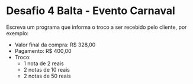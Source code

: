 # Desafio 4 Balta - Evento Carnaval

Escreva um programa que informa o troco a ser recebido pelo cliente, por exemplo:

- Valor final da compra: R$ 328,00
- Pagamento: R$ 400,00
- Troco:
    - 1 nota de 2 reais
    - 2 notas de 10 reais
    - 2 notas de 50 reais
